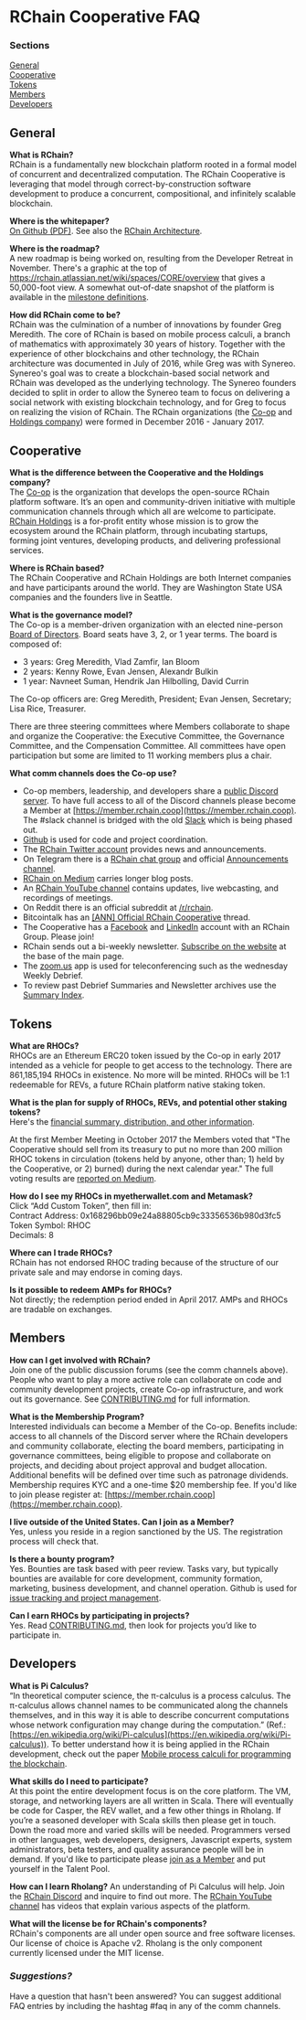 # RChain Cooperative FAQ

### Sections

[General](#general)  \
[Cooperative](#cooperative)  \
[Tokens](#tokens)  \
[Members](#members)  \
[Developers](#developers)

## General

**What is RChain?**  \
RChain is a fundamentally new blockchain platform rooted in a formal model of concurrent and decentralized computation. The RChain Cooperative is leveraging that model through correct-by-construction software development to produce a concurrent, compositional, and infinitely scalable blockchain.

**Where is the whitepaper?**  \
[On Github (PDF)](http://docs.google.com/gview?url=https://github.com/rchain/reference/raw/master/docs/RChainWhitepaper.pdf).
See also the [RChain Architecture](http://rchain-architecture.readthedocs.io).

**Where is the roadmap?**  \
A new roadmap is being worked on, resulting from the Developer Retreat in November. There's a graphic at the top of https://rchain.atlassian.net/wiki/spaces/CORE/overview that gives a 50,000-foot view. A somewhat out-of-date snapshot of the platform is available in the [milestone definitions](https://docs.google.com/spreadsheets/d/1_cPts5BdoZVmbikDGUhkgkdQvkeXbP6aKNI31O0BV3E/edit?usp=sharing).
<!-- Needs coordination with Medha for up-to-date info links -->

**How did RChain come to be?**  \
RChain was the culmination of a number of innovations by founder Greg Meredith. The core of RChain is based on mobile process calculi, a branch of mathematics with approximately 30 years of history. Together with the experience of other blockchains and other technology, the RChain architecture was documented in July of 2016, while Greg was with Synereo. Synereo's goal was to create a blockchain-based social network and RChain was developed as the underlying technology. The Synereo founders decided to split in order to allow the Synereo team to focus on delivering a social network with existing blockchain technology, and for Greg to focus on realizing the vision of RChain. The RChain organizations (the [Co-op](https://www.rchain.coop/) and [Holdings company](https://www.rchain.io)) were formed in December 2016 - January 2017.


## Cooperative

**What is the difference between the Cooperative and the Holdings company?**  \
The [Co-op](https://www.rchain.coop) is the organization that develops the open-source RChain platform software. It’s an open and community-driven initiative with multiple communication channels through which all are welcome to participate. [RChain Holdings](http://rchain.io/) is a for-profit entity whose mission is to grow the ecosystem around the RChain platform, through incubating startups, forming joint ventures, developing products, and delivering professional services.

**Where is RChain based?**  \
The RChain Cooperative and RChain Holdings are both Internet companies and have participants around the world. They are Washington State USA companies and the founders live in Seattle.

**What is the governance model?**  \
The Co-op is a member-driven organization with an elected nine-person [Board of Directors](https://www.rchain.coop/#team). Board seats have 3, 2, or 1 year terms. The board is composed of:

- 3 years: Greg Meredith, Vlad Zamfir, Ian Bloom
- 2 years: Kenny Rowe, Evan Jensen, Alexandr Bulkin
- 1 year: Navneet Suman, Hendrik Jan Hilbolling, David Currin

The Co-op officers are: Greg Meredith, President; Evan Jensen, Secretary; Lisa Rice, Treasurer.

There are three steering committees where Members collaborate to shape and organize the Cooperative: the Executive Committee, the Governance Committee, and the Compensation Committee. All committees have open participation but some are limited to 11 working members plus a chair.

**What comm channels does the Co-op use?**
- Co-op members, leadership, and developers share a [public Discord server](https://discord.gg/fvY8qhx). To have full access to all of the Discord channels please become a Member at [https://member.rchain.coop](https://member.rchain.coop). The #slack channel is bridged with the old [Slack](https://ourchain.slack.com) which is being phased out.
- [Github](https://github.com/rchain/) is used for code and project coordination.
- The [RChain Twitter account](https://twitter.com/rchain_coop/) provides news and announcements.
- On Telegram there is a [RChain chat group](https://t.me/rchain_coop) and official [Announcements channel](https://t.me/rchain_official).
- [RChain on Medium](https://medium.com/rchain-cooperative) carries longer blog posts.
- An [RChain YouTube channel](https://www.youtube.com/channel/UCSS3jCffMiz574_q64Ukj_w) contains updates, live webcasting, and recordings of meetings.
- On Reddit there is an official subreddit at [/r/rchain](https://www.reddit.com/r/rchain/).
- Bitcointalk has an [[ANN] Official RChain Cooperative](https://bitcointalk.org/index.php?topic=2494040) thread.
- The Cooperative has a [Facebook](https://www.facebook.com/rchaincooperative/) and [LinkedIn](https://www.linkedin.com/company/24997313/) account with an RChain Group. Please join!
- RChain sends out a bi-weekly newsletter. [Subscribe on the website](https://www.rchain.coop/#joinus) at the base of the main page.
- The [zoom.us](https://zoom.us/) app is used for teleconferencing such as the wednesday Weekly Debrief.
- To review past Debrief Summaries and Newsletter archives use the [Summary Index](https://github.com/rchain/Members/wiki/Weekly-Debrief-Index).


## Tokens

**What are RHOCs?**  \
RHOCs are an Ethereum ERC20 token issued by the Co-op in early 2017 intended as a vehicle for people to get access to the technology. There are 861,185,194 RHOCs in existence. No more will be minted. RHOCs will be 1:1 redeemable for REVs, a future RChain platform native staking token.

**What is the plan for supply of RHOCs, REVs, and potential other staking tokens?**  \
Here's the [financial summary, distribution, and other information](https://docs.google.com/document/d/1lCVeO63E-WVosOnBIA2hH416Hs-Z0e1Av9eJWq-L20o/edit?usp=sharing).

At the first Member Meeting in October 2017 the Members voted that "The Cooperative should sell from its treasury to put no more than 200 million RHOC tokens in circulation (tokens held by anyone, other than; 1) held by the Cooperative, or 2) burned) during the next calendar year." The full voting results are [reported on Medium](https://medium.com/rchain-cooperative/annual-meeting-summary-3827a82a2e33).

**How do I see my RHOCs in myetherwallet.com and Metamask?**  \
Click “Add Custom Token”, then fill in:  \
Contract Address: 0x168296bb09e24a88805cb9c33356536b980d3fc5  \
Token Symbol: RHOC  \
Decimals: 8

**Where can I trade RHOCs?**  \
RChain has not endorsed RHOC trading because of the structure of our private sale and may endorse in coming days.

**Is it possible to redeem AMPs for RHOCs?**  \
Not directly; the redemption period ended in April 2017. AMPs and RHOCs are tradable on exchanges.


## Members

**How can I get involved with RChain?**  \
Join one of the public discussion forums (see the comm channels above). People who want to play a more active role can collaborate on code and community development projects, create Co-op infrastructure, and work out its governance. See [CONTRIBUTING.md](https://github.com/rchain/Members/blob/master/CONTRIBUTING.md) for full information.

**What is the Membership Program?**  \
Interested individuals can become a Member of the Co-op. Benefits include: access to all channels of the Discord server where the RChain developers and community collaborate, electing the board members, participating in governance committees, being eligible to propose and collaborate on projects, and deciding about project approval and budget allocation. Additional benefits will be defined over time such as patronage dividends. Membership requires KYC and a one-time $20 membership fee. If you'd like to join please register at: [https://member.rchain.coop](https://member.rchain.coop).

**I live outside of the United States. Can I join as a Member?**  \
Yes, unless you reside in a region sanctioned by the US. The registration process will check that.

**Is there a bounty program?**  \
Yes. Bounties are task based with peer review. Tasks vary, but typically bounties are available for core development, community formation, marketing, business development, and channel operation. Github is used for [issue tracking and project management](https://github.com/rchain/Members/).

**Can I earn RHOCs by participating in projects?**  \
Yes. Read [CONTRIBUTING.md](https://github.com/rchain/Members/blob/master/CONTRIBUTING.md), then look for projects you’d like to participate in.


## Developers

**What is Pi Calculus?**  \
“In theoretical computer science, the π-calculus is a process calculus. The π-calculus allows channel names to be communicated along the channels themselves, and in this way it is able to describe concurrent computations whose network configuration may change during the computation.” (Ref.: [https://en.wikipedia.org/wiki/Pi-calculus](https://en.wikipedia.org/wiki/Pi-calculus)). To better understand how it is being applied in the RChain development, check out the paper [Mobile process calculi for programming the blockchain](http://mobile-process-calculi-for-programming-the-new-blockchain.readthedocs.io/en/latest/).

**What skills do I need to participate?**  \
At this point the entire development focus is on the core platform. The VM, storage, and networking layers are all written in Scala. There will eventually be code for Casper, the REV wallet, and a few other things in Rholang. If you’re a seasoned developer with Scala skills then please get in touch. Down the road more and varied skills will be needed. Programmers versed in other languages, web developers, designers, Javascript experts, system administrators, beta testers, and quality assurance people will be in demand. If you'd like to participate please [join as a Member](https://member.rchain.coop) and put yourself in the Talent Pool.

**How can I learn Rholang?**
An understanding of Pi Calculus will help. Join the [RChain Discord](https://discord.gg/fvY8qhx) and inquire to find out more. The [RChain YouTube channel](https://www.youtube.com/channel/UCSS3jCffMiz574_q64Ukj_w) has videos that explain various aspects of the platform.

**What will the license be for RChain's components?**  \
RChain's components are all under open source and free software licenses. Our license of choice is Apache v2. Rholang is the only component currently licensed under the MIT license.

### *Suggestions?*
Have a question that hasn't been answered? You can suggest additional FAQ entries by including the hashtag #faq in any of the comm channels.
